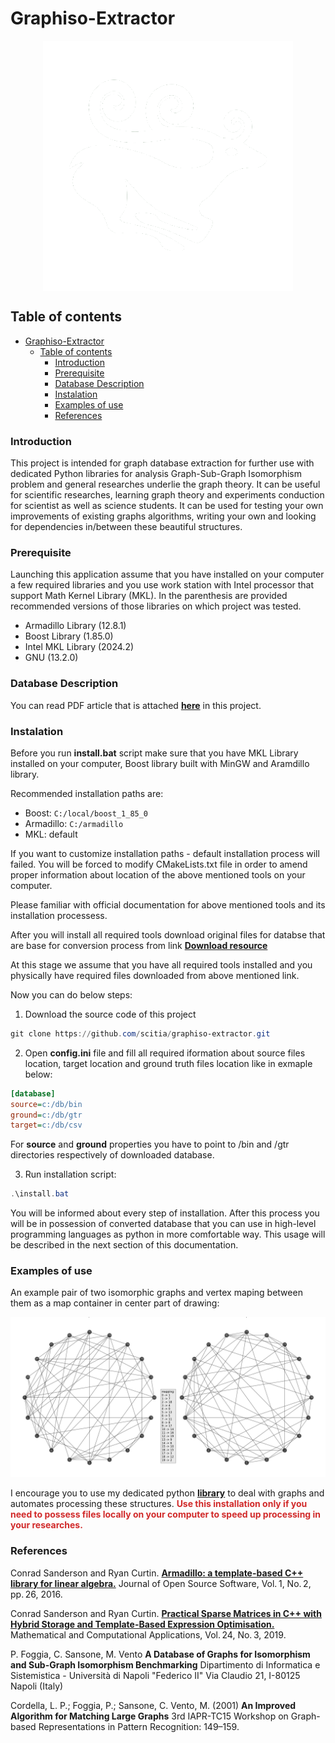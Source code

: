 # Graphiso-Extractor

<div style="display:flex;justify-content: center;align-items: center;">
<img src="doc/img/scitia_logo.png" alt="Logo of K!Scithia">
</div>

## Table of contents
- [Graphiso-Extractor](#graphiso-extractor)
  - [Table of contents](#table-of-contents)
    - [Introduction ](#introduction-)
    - [Prerequisite ](#prerequisite-)
    - [Database Description ](#database-description-)
    - [Instalation ](#instalation-)
    - [Examples of use ](#examples-of-use-)
    - [References ](#references-)

### Introduction <a name="intro"></a>

This project is intended for graph database extraction for further use with dedicated Python libraries for analysis Graph-Sub-Graph Isomorphism problem and general researches underlie the graph theory. It can be useful for scientific researches, learning graph theory and experiments conduction for scientist as well as science students. It can be used for testing your own improvements of existing graphs algorithms, writing your own and looking for dependencies in/between these beautiful structures.  

### Prerequisite <a name="prerequisite"></a>

Launching this application assume that you have installed on your computer a few required libraries and you use work station with Intel processor that support Math Kernel Library (MKL). In the parenthesis are provided recommended versions of those libraries on which project was tested.
- Armadillo Library (12.8.1)
- Boost Library (1.85.0)
- Intel MKL Library (2024.2)
- GNU (13.2.0)

### Database Description <a name="desc"></a>

You can read PDF article that is attached <a href="doc/papers/database.pdf"><b>here</b></a> in this project.

### Instalation <a name="install"></a>

Before you run <b>install.bat</b> script make sure that you have MKL Library installed on your computer, Boost library built with MinGW and Aramdillo library.

Recommended installation paths are:

- Boost: ``C:/local/boost_1_85_0``
- Armadillo: ``C:/armadillo``
- MKL: default

If you want to customize installation paths - default installation process will failed. You will be forced to modify CMakeLists.txt file in order to amend proper information about location of the above mentioned tools on your computer.

Please familiar with official documentation for above mentioned tools and its installation processess.

After you will install all required tools download original files for databse that are base for conversion process from link <a href="https://drive.google.com/file/d/15rvTVlAcEbyQQkcanH-fQjmrCvQ5zhbv/view?usp=sharing"><b>Download resource</b></a>

At this stage we assume that you have all required tools installed and you physically have required files downloaded from above mentioned link.

Now you can do below steps:

1. Download the source code of this project
```powershell
git clone https://github.com/scitia/graphiso-extractor.git
```

2. Open <b>config.ini</b> file and fill all required iformation about source files location, target location and ground truth files location like in exmaple below:
```ini
[database]
source=c:/db/bin
ground=c:/db/gtr
target=c:/db/csv
```
For <b>source</b> and <b>ground</b> properties you have to point to /bin and /gtr directories respectively of downloaded database.

3. Run installation script:
```powershell
.\install.bat
```

You will be informed about every step of installation. After this process you will be in possession of converted database that you can use in high-level programming languages as python in more comfortable way. This usage will be described in the next section of this documentation.

### Examples of use <a name="use"></a>

An example pair of two isomorphic graphs and vertex maping between them as a map container in center part of drawing:

<img src="doc/img/iso_draw.png" alt="Examples graph and vertex mapping">

I encourage you to use my dedicated python <a href="https://github.com/scitia/graphs"><b>library</b></a> to deal with graphs and automates processing these structures. <b style="color: #d12a2a">Use this installation only if you need to possess files locally on your computer to speed up processing in your researches.</b> 

### References <a name="references"></a>

Conrad Sanderson and Ryan Curtin.
<b><a href="https://arma.sourceforge.net/armadillo_joss_2016.pdf">Armadillo: a template-based C++ library for linear algebra.</a></b>
Journal of Open Source Software, Vol. 1, No. 2, pp. 26, 2016.

Conrad Sanderson and Ryan Curtin.
<b><a href="https://arma.sourceforge.net/armadillo_mca_2019.pdf">Practical Sparse Matrices in C++ with Hybrid Storage and Template-Based Expression Optimisation.</a></b>
Mathematical and Computational Applications, Vol. 24, No. 3, 2019.

P. Foggia, C. Sansone, M. Vento
<b>A Database of Graphs for Isomorphism and Sub-Graph
Isomorphism Benchmarking</b>
Dipartimento di Informatica e Sistemistica - Università di Napoli "Federico II" Via Claudio 21, I-80125 Napoli (Italy)

Cordella, L. P.; Foggia, P.; Sansone, C. Vento, M. (2001)
<b>An Improved Algorithm for Matching Large Graphs</b>
3rd IAPR-TC15 Workshop on Graph-based Representations in Pattern Recognition: 149–159.
